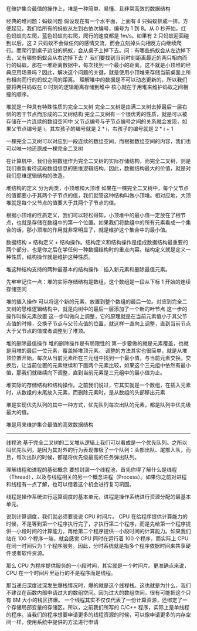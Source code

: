 在维护集合最值的操作上，堆是一种简单、易懂、且非常高效的数据结构

经典的堆问题：蚂蚁问题
假设现在有一个水平面，上面有 8 只蚂蚁排成一排。方便起见，我们给所有的蚂蚁从左到右依次编号，编号为 1 到 8。从 0 秒开始，红色蚂蚁向左爬，蓝色蚂蚁向右爬，爬行的速度都是 1m/s。如果有 2 只蚂蚁迎面碰到以后，这 2 只蚂蚁不会做任何的感情交流，而会立刻掉头向相反方向继续爬行。而爬行到桌子边沿的蚂蚁，会从桌子上掉下去。问：有哪些蚂蚁会从左边掉下去，又有哪些蚂蚁会从右边掉下去？
我们要找到当前时刻距离最近的两只相向而行的蚂蚁。那在一堆距离数据中，每次找到一个最小的距离，这不就是小顶堆的经典应用场景吗？因此，解决这个问题的关键，就是使用小顶堆来存储当前桌面上所有相向而行的蚂蚁之间的距离。
理解堆中的数据是不可以动态更新的，所以我们要将两只蚂蚁在 0 时刻的逻辑距离存储到堆中
核心就在于用堆来维护蚂蚁之间相撞的顺序。

堆就是一种具有特殊性质的完全二叉树
完全二叉树是由满二叉树去掉最后一层右侧的若干节点而形成的二叉树结构
完全二叉树有一个很优秀的性质，就是可以被存储在一片连续的数组空间中
父节点编号与子节点编号之间的关系就会发现，如果父节点编号是 i，其左孩子的编号就是 2 * i，右孩子的编号就是 2 * i + 1

一棵完全二叉树可以对应到一段连续的数组空间，而根据数组空间的内容，我们也可以唯一地还原成一棵完全二叉树

在计算机中，我们会把数组作为完全二叉树的实际存储结构，而完全二叉树，则是我们重新看待这段数组信息的思维逻辑结构。因此，数据结构最大的价值，就是对我们思维逻辑结构的改造。

堆结构的定义
分为两类，小顶堆和大顶堆
如果在一棵完全二叉树中，每个父节点的值都要小于其两个子节点的值，我们就管这种结构叫做小顶堆。相对应地，大顶堆就是每个父节点的值要大于其两个子节点的值。

根据小顶堆的性质定义，我们可以轻松得知，小顶堆中的最小值一定放在了根节点，也就是存储在数组中的第一个位置。如果我们将数组中的所有元素看成一个集合的话，那小顶堆的作用就非常明显了，就是维护这个集合中的最小值。

数据结构 = 结构定义 + 结构操作。结构定义和结构操作是组成数据结构最重要的两个部分，也是你之后在学任何一种数据结构时的重点内容。结构定义就是定义一种性质，结构操作就是维护这种性质。

堆这种结构支持的两种最基本的结构操作：插入新元素和删除最值元素。

先牢牢记住一点：堆的实际存储结构是数组，这个数组是一段从下标 1 开始的连续存储空间

堆的插入操作
可以将这个新的元素，放置到整个数组的最后一位。对应到完全二叉树的思维逻辑结构中，就是向树中的最后一层添加了一个新的叶节点
这一步的操作叫做元素放置
这一步叫做向上调整，它的原理就是在当前元素值小于其父节点值的时候，交换子节点与父节点值的位置，就这样一直向上调整，直到当前节点大于父节点的值或者调整到了堆顶。

堆的删除最值操作
堆的删除操作是有局限性的
第一步要做的就是元素覆盖，也就是用堆的最后一位元素，覆盖掉堆顶元素。
调整的方法其实也很简单，就是从堆顶位置开始，每次从当前元素所在三元组中找到一个最小值，与当前元素交换。交换后，让当前位置的元素继续和下面两个元素比较，如果这个三元组中依然有最小值，那我们就继续向下调整，直到当前元素是三元组中的最小值为止。

堆实际的存储结构和结构操作。之前我们说过，它其实就是一个数组，在插入元素时，从数组的末尾放入元素，而删除元素时，是从数组的头部移出元素

堆是实现优先队列的其中一种方式，优先队列每次出队的元素，都是队列中优先级最大的值。

堆是用来维护集合最值的高效数据结构

----------------------
线程池
基于完全二叉树的二叉堆从逻辑上我们可以看成是一个优先队列。之所以叫优先队列，是因为其对外的行为表现像极了一个队列：头部出队、尾部入队，而且，每次出队的时候，都是将优先级最高的任务弹出队列。

理解线程和进程的基础概念
要想封装一个线程池，首先你得了解什么是线程（Thread），以及与线程相关的另一个概念进程（Process）。如果你之前对进程和线程有一点了解，也可以借着这个机会进行复习巩固。

线程是操作系统进行运算调度的基本单元，进程是操作系统进行资源分配的最基本单元。

说到计算调度，我们就必须要说说 CPU 时间片。
CPU 在给程序提供计算能力的时候，不是等到第一个程序执行完了，才执行第二个程序，而是先给第一个程序提供一小段时间的计算能力，再给第二个程序提供一小段时间的计算能力。如果我们站在 100 个程序一端，就会感觉 CPU 同时在运行着 100 个程序，而实际上 CPU 在同一时间只为 1 个程序服务。因此，分时系统就是指多个程序依据时间来共享硬件或者软件资源。

那么 CPU 为程序提供服务的一小段时间，其实就是一个时间片。更准确点来说，CPU 在一个时间片里运行的不是程序而是线程。

那当递归深度过深发生爆栈情况时，爆的就是这个线程栈。这也就是为什么，我们不建议在函数内部申请过大的数组空间。因为过大的数组空间，很有可能把这个只有 8M 大小的栈区挤爆。
一个线程其实不仅仅代表了一份计算资源，还绑定了一个存储局部变量的存储区。所以，之前我们所写的 C/C++ 程序，实际上是单线程的程序。当我们的程序想要申请更多的线程资源的时候，可以像申请更多的内存空间一样，使用系统中提供的方法进行申请
